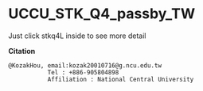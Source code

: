 # UCCU_STK_Q4_passby_TW

Just click stkq4L inside to see more detail

**Citation**
```
@KozakHou, email:kozak20010716@g.ncu.edu.tw
           Tel : +886-905804898
           Affiliation : National Central University
```
